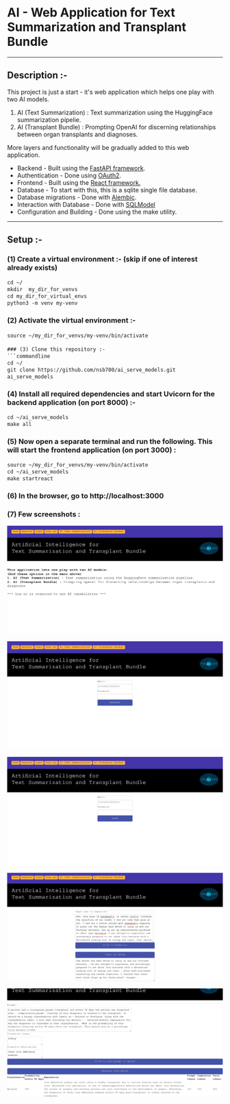 # AI - Web Application for Text Summarization and Transplant Bundle

***

## Description :-

This project is just a start - it's web application which helps one play with two AI models. 

1. AI (Text Summarization) : Text summarization using the HuggingFace summarization pipelie.   
2. AI (Transplant Bundle) : Prompting OpenAI for discerning relationships between organ transplants and diagnoses.

More layers and functionality will be gradually added to this web application. 

* Backend - Built using the <a href="https://fastapi.tiangolo.com/">FastAPI framework</a>.
* Authentication - Done using <a href="https://fastapi.tiangolo.com/tutorial/security/simple-oauth2/">OAuth2</a>.
* Frontend - Built using the <a href="https://react.dev/">React framework.</a>
* Database - To start with this, this is a sqlite single file database.
* Database migrations - Done with <a href="https://alembic.sqlalchemy.org/en/latest/">Alembic</a>.
* Interaction with Database - Done with <a href="https://sqlmodel.tiangolo.com/">SQLModel</a>
* Configuration and Building - Done using the make utility. 

***

## Setup :-

### (1) Create a virtual environment :- (skip if one of interest already exists)

```commandline
cd ~/
mkdir  my_dir_for_venvs
cd my_dir_for_virtual_envs
python3 -m venv my-venv
```

### (2) Activate the virtual environment :-
```commandline
source ~/my_dir_for_venvs/my-venv/bin/activate

### (3) Clone this repository :-
```commandline
cd ~/
git clone https://github.com/nsb700/ai_serve_models.git ai_serve_models
```

### (4) Install all required dependencies and start Uvicorn for the backend application (on port 8000) :-
```commandline
cd ~/ai_serve_models
make all
```

### (5) Now open a separate terminal and run the following. This will start the frontend application (on port 3000) :

```commandline
source ~/my_dir_for_venvs/my-venv/bin/activate
cd ~/ai_serve_models
make startreact
```

### (6) In the browser, go to http://localhost:3000

### (7) Few screenshots :

![alt text](screenshots/ai_app_01.png)


![alt text](screenshots/ai_app_02.png)


![alt text](screenshots/ai_app_03.png)


![alt text](screenshots/ai_app_04.png)


![alt text](screenshots/ai_app_05.png)